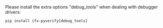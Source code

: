 Please install the extra options "debug_tools" when dealing with debugger drivers:

    pip install ifx-pyverify[debug_tools]
